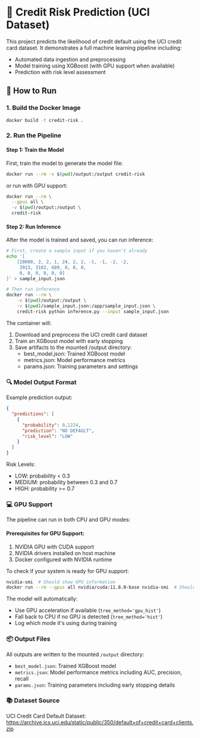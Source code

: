 # 🏦 Credit Risk Prediction (UCI Dataset)

This project predicts the likelihood of credit default using the UCI credit card dataset. It demonstrates a full machine learning pipeline including:

- Automated data ingestion and preprocessing
- Model training using XGBoost (with GPU support when available)
- Prediction with risk level assessment

## 🚀 How to Run

### 1. Build the Docker Image
```bash
docker build -t credit-risk .
```

### 2. Run the Pipeline

#### Step 1: Train the Model
First, train the model to generate the model file:

```bash
docker run --rm -v $(pwd)/output:/output credit-risk
```
or run with GPU support:

```bash
docker run --rm \
  --gpus all \
  -v $(pwd)/output:/output \
  credit-risk
```

#### Step 2: Run Inference
After the model is trained and saved, you can run inference:

```bash
# First, create a sample input if you haven't already
echo '[
    [20000, 2, 2, 1, 24, 2, 2, -1, -1, -2, -2, 
     3913, 3102, 689, 0, 0, 0, 
     0, 0, 0, 0, 0, 0]
]' > sample_input.json

# Then run inference
docker run --rm \
    -v $(pwd)/output:/output \
    -v $(pwd)/sample_input.json:/app/sample_input.json \
    credit-risk python inference.py --input sample_input.json
```

The container will:
1. Download and preprocess the UCI credit card dataset
2. Train an XGBoost model with early stopping
3. Save artifacts to the mounted /output directory:
   - best_model.json: Trained XGBoost model
   - metrics.json: Model performance metrics
   - params.json: Training parameters and settings

### 🔍 Model Output Format

Example prediction output:
```json
{
  "predictions": [
    {
      "probability": 0.1224,
      "prediction": "NO DEFAULT",
      "risk_level": "LOW"
    }
  ]
}
```

Risk Levels:
- LOW: probability < 0.3
- MEDIUM: probability between 0.3 and 0.7
- HIGH: probability >= 0.7     

### 💻 GPU Support
The pipeline can run in both CPU and GPU modes:

#### Prerequisites for GPU Support:
1. NVIDIA GPU with CUDA support
2. NVIDIA drivers installed on host machine
3. Docker configured with NVIDIA runtime

To check if your system is ready for GPU support:
```bash
nvidia-smi  # Should show GPU information
docker run --rm --gpus all nvidia/cuda:11.8.0-base nvidia-smi  # Should show GPU in container
```

The model will automatically:
- Use GPU acceleration if available (`tree_method='gpu_hist'`)
- Fall back to CPU if no GPU is detected (`tree_method='hist'`)
- Log which mode it's using during training

### 📦 Output Files
All outputs are written to the mounted `/output` directory:
- `best_model.json`: Trained XGBoost model
- `metrics.json`: Model performance metrics including AUC, precision, recall
- `params.json`: Training parameters including early stopping details

### 📚 Dataset Source
UCI Credit Card Default Dataset:
https://archive.ics.uci.edu/static/public/350/default+of+credit+card+clients.zip

